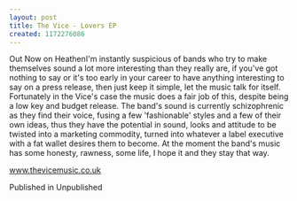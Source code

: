 ```yaml
---
layout: post
title: The Vice - Lovers EP
created: 1172276086
---
```

Out Now on HeathenI'm instantly suspicious of bands who try to make themselves sound a lot more interesting than they really are, if you've got nothing to say or it's too early in your career to have anything interesting to say on a press release, then just keep it simple, let the music talk for itself. Fortunately in the Vice's case the music does a fair job of this, despite being a low key and budget release. The band's sound is currently schizophrenic as they find their voice, fusing a few 'fashionable' styles and a few of their own ideas, thus they have the potential in sound, looks and attitude to be twisted into a marketing commodity, turned into whatever a label executive with a fat wallet desires them to become. At the moment the band's music has some honesty, rawness, some life, I hope it and they stay that way.<p><a href=http://www.thevicemusic.co.uk target=_blank>www.thevicemusic.co.uk</a>
<p>Published in Unpublished</p>
